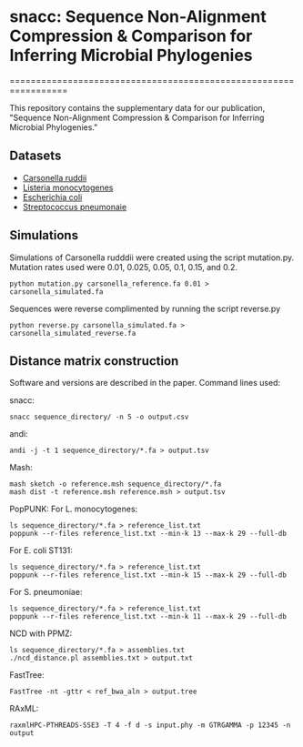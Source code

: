 # snacc: Sequence Non-Alignment Compression & Comparison for Inferring Microbial Phylogenies
=================================================================

This repository contains the supplementary data for our publication, "Sequence Non-Alignment Compression & Comparison for Inferring Microbial Phylogenies."

Datasets
-----------

* [Carsonella ruddii](http://www.ncbi.nlm.nih.gov/nuccore/CP019943)
* [Listeria monocytogenes]()
* [Escherichia coli]()
* [Streptococcus pneumonaie]()

Simulations
------------

Simulations of Carsonella rudddii were created using the script mutation.py. Mutation rates used were 0.01, 0.025, 0.05, 0.1, 0.15, and 0.2. 

```
python mutation.py carsonella_reference.fa 0.01 > carsonella_simulated.fa
```

Sequences were reverse complimented by running the script reverse.py

```
python reverse.py carsonella_simulated.fa > carsonella_simulated_reverse.fa
```

Distance matrix construction
------------

Software and versions are described in the paper. Command lines used:

snacc:
```
snacc sequence_directory/ -n 5 -o output.csv
```

andi:
```
andi -j -t 1 sequence_directory/*.fa > output.tsv
```

Mash:
```
mash sketch -o reference.msh sequence_directory/*.fa
mash dist -t reference.msh reference.msh > output.tsv
```

PopPUNK:
For L. monocytogenes:
```
ls sequence_directory/*.fa > reference_list.txt
poppunk --r-files reference_list.txt --min-k 13 --max-k 29 --full-db
```

For E. coli ST131:
```
ls sequence_directory/*.fa > reference_list.txt
poppunk --r-files reference_list.txt --min-k 15 --max-k 29 --full-db
```

For S. pneumoniae:
```
ls sequence_directory/*.fa > reference_list.txt
poppunk --r-files reference_list.txt --min-k 11 --max-k 29 --full-db
```

NCD with PPMZ:
```
ls sequence_directory/*.fa > assemblies.txt
./ncd_distance.pl assemblies.txt > output.txt
```

FastTree:
```
FastTree -nt -gttr < ref_bwa_aln > output.tree
```

RAxML:
```
raxmlHPC-PTHREADS-SSE3 -T 4 -f d -s input.phy -m GTRGAMMA -p 12345 -n output
```




